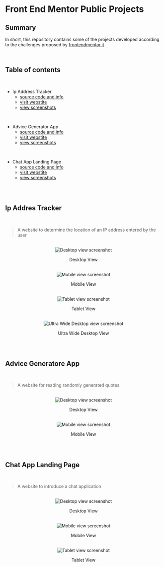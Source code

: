 # Front End Mentor Public Projects

## Summary

In short, this repository contains some of the projects developed according to the challenges proposed by [frontendmentor.it](https://www.frontendmentor.io/)

<br>

## Table of contents

<br>

- Ip Address Tracker
    - [source code and info](https://github.com/anto-b/fm-public-projects/tree/main/ip-address-tracker-master)
    - [visit webstite](https://anto-b.github.io/fm-public-projects/ip-address-tracker-master/)
    - [view screenshots](#ip-addres-tracker)


<br>

- Advice Generator App
    - [source code and info](https://github.com/anto-b/fm-public-projects/tree/main/advice-generator-app-main)
    - [visit webstite](https://anto-b.github.io/fm-public-projects/advice-generator-app-main/)
    - [view screenshots](#advice-generatore-app)


<br>

- Chat App Landing Page
    - [source code and info](https://github.com/anto-b/fm-public-projects/tree/main/chat-app-css-illustration-master)
    - [visit webstite](https://anto-b.github.io/fm-public-projects/chat-app-css-illustration-master/)
    - [view screenshots](#chat-app-landing-page)


<br>

<br>

## Ip Addres Tracker

<br>

>A website to determine the location of an IP address entered by the user

<br>

<div align="center">
    <img src="https://user-images.githubusercontent.com/100710168/179496738-f0b75a54-92bd-465c-8630-772674495de7.png" alt="Desktop view screenshot">
    <p>Desktop View</p>
</div>

<br>

<div align="center">
    <img src="https://user-images.githubusercontent.com/100710168/179496889-75469724-eb29-4a82-af89-f7a738f06cd4.png" alt="Mobile view screenshot">
    <p>Mobile View</p>
</div>

<br>

<div align="center">
    <img src="https://user-images.githubusercontent.com/100710168/179497004-5043e5f7-1105-4b01-951f-8dd592de6193.png" alt="Tablet view screenshot">
    <p>Tablet View</p>
</div>

<br>

<div align="center">
    <img src="https://user-images.githubusercontent.com/100710168/179497059-6c995269-a820-456d-8010-3f98c870b747.png" alt="Ultra Wide Desktop view screenshot">
    <p>Ultra Wide Desktop View</p>
</div>

<br>

<br>


## Advice Generatore App

<br>

>A website for reading randomly generated quotes

<br>

<div align="center">
    <img src="https://user-images.githubusercontent.com/100710168/179495997-b5a3a66c-1e67-4470-a487-e87dd513f3e1.png" alt="Desktop view screenshot">
    <p>Desktop View</p>
</div>

<br>

<div align="center">
    <img src="https://user-images.githubusercontent.com/100710168/179496565-aba5c1ac-e59b-4d46-a073-5fe8c695ce55.png" alt="Mobile view screenshot">
    <p>Mobile View</p>
</div>

<br>

<br>

## Chat App Landing Page

<br>

>A website to introduce a chat application

<br>

<div align="center">
    <img src="https://user-images.githubusercontent.com/100710168/179497238-1a17cc58-6c91-40a9-bd17-8962af057218.png" alt="Desktop view screenshot">
    <p>Desktop View</p>
</div>

<br>

<div align="center">
    <img src="https://user-images.githubusercontent.com/100710168/179497286-4daff58a-0a5e-492d-b0d1-c619ae87d52d.png" alt="Mobile view screenshot">
    <p>Mobile View</p>
</div>

<br>

<div align="center">
    <img src="https://user-images.githubusercontent.com/100710168/179497394-c83050a4-7cc9-4749-a790-a3e6f0605dcb.png" alt="Tablet view screenshot">
    <p>Tablet View</p>
</div>